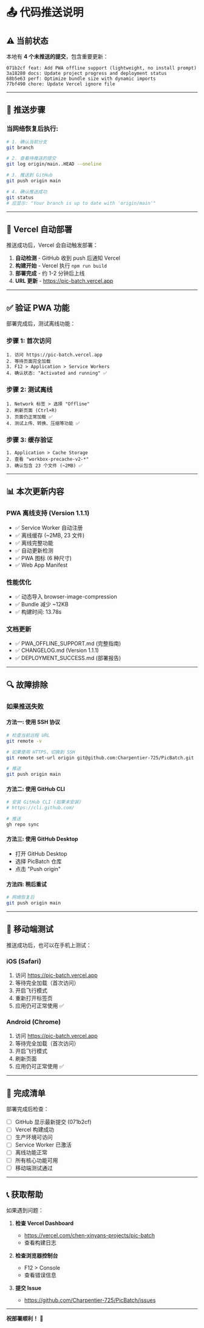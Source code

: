 # 📤 代码推送说明

## ⚠️ 当前状态

本地有 **4 个未推送的提交**，包含重要更新：

```
071b2cf feat: Add PWA offline support (lightweight, no install prompt)
3a18280 docs: Update project progress and deployment status  
68b5e63 perf: Optimize bundle size with dynamic imports
77bf490 chore: Update Vercel ignore file
```

---

## 🚀 推送步骤

### **当网络恢复后执行**:

```bash
# 1. 确认当前分支
git branch

# 2. 查看待推送的提交
git log origin/main..HEAD --oneline

# 3. 推送到 GitHub
git push origin main

# 4. 确认推送成功
git status
# 应显示: "Your branch is up to date with 'origin/main'"
```

---

## 🔄 Vercel 自动部署

推送成功后，Vercel 会自动触发部署：

1. **自动检测** - GitHub 收到 push 后通知 Vercel
2. **构建开始** - Vercel 执行 `npm run build`
3. **部署完成** - 约 1-2 分钟后上线
4. **URL 更新** - https://pic-batch.vercel.app

---

## ✅ 验证 PWA 功能

部署完成后，测试离线功能：

### **步骤 1: 首次访问**
```
1. 访问 https://pic-batch.vercel.app
2. 等待页面完全加载
3. F12 > Application > Service Workers
4. 确认状态: "Activated and running" ✅
```

### **步骤 2: 测试离线**
```
1. Network 标签 > 选择 "Offline"
2. 刷新页面 (Ctrl+R)
3. 页面仍正常加载 ✅
4. 测试上传、转换、压缩等功能 ✅
```

### **步骤 3: 缓存验证**
```
1. Application > Cache Storage
2. 查看 "workbox-precache-v2-*"
3. 确认包含 23 个文件 (~2MB) ✅
```

---

## 📊 本次更新内容

### **PWA 离线支持** (Version 1.1.1)
- ✅ Service Worker 自动注册
- ✅ 离线缓存 (~2MB, 23 文件)
- ✅ 离线完整功能
- ✅ 自动更新检测
- ✅ PWA 图标 (6 种尺寸)
- ✅ Web App Manifest

### **性能优化**
- ✅ 动态导入 browser-image-compression
- ✅ Bundle 减少 ~12KB
- ✅ 构建时间: 13.78s

### **文档更新**
- ✅ PWA_OFFLINE_SUPPORT.md (完整指南)
- ✅ CHANGELOG.md (Version 1.1.1)
- ✅ DEPLOYMENT_SUCCESS.md (部署报告)

---

## 🔍 故障排除

### **如果推送失败**

#### **方法一: 使用 SSH 协议**
```bash
# 检查当前远程 URL
git remote -v

# 如果使用 HTTPS，切换到 SSH
git remote set-url origin git@github.com:Charpentier-725/PicBatch.git

# 推送
git push origin main
```

#### **方法二: 使用 GitHub CLI**
```bash
# 安装 GitHub CLI (如果未安装)
# https://cli.github.com/

# 推送
gh repo sync
```

#### **方法三: 使用 GitHub Desktop**
- 打开 GitHub Desktop
- 选择 PicBatch 仓库
- 点击 "Push origin"

#### **方法四: 稍后重试**
```bash
# 网络恢复后
git push origin main
```

---

## 📱 移动端测试

推送成功后，也可以在手机上测试：

### **iOS (Safari)**
1. 访问 https://pic-batch.vercel.app
2. 等待完全加载（首次访问）
3. 开启飞行模式
4. 重新打开标签页
5. 应用仍可正常使用 ✅

### **Android (Chrome)**
1. 访问 https://pic-batch.vercel.app
2. 等待完全加载（首次访问）
3. 开启飞行模式
4. 刷新页面
5. 应用仍可正常使用 ✅

---

## 🎯 完成清单

部署完成后检查：

- [ ] GitHub 显示最新提交 (071b2cf)
- [ ] Vercel 构建成功
- [ ] 生产环境可访问
- [ ] Service Worker 已激活
- [ ] 离线功能正常
- [ ] 所有核心功能可用
- [ ] 移动端测试通过

---

## 📞 获取帮助

如果遇到问题：

1. **检查 Vercel Dashboard**
   - https://vercel.com/chen-xinyans-projects/pic-batch
   - 查看构建日志

2. **检查浏览器控制台**
   - F12 > Console
   - 查看错误信息

3. **提交 Issue**
   - https://github.com/Charpentier-725/PicBatch/issues

---

**祝部署顺利！** 🚀
